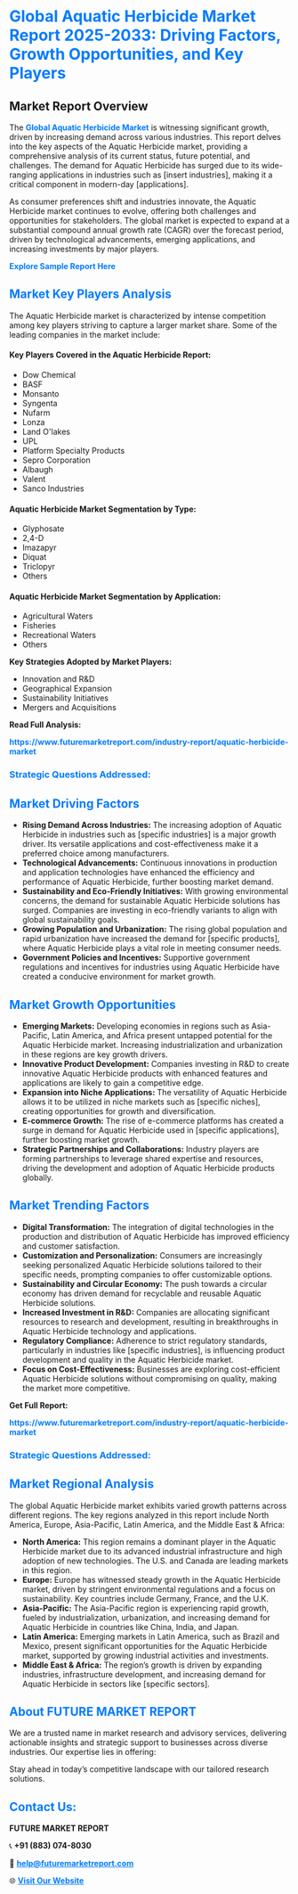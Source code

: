 <h1 style="color: #007BFF;">Global Aquatic Herbicide Market Report 2025-2033: Driving Factors, Growth Opportunities, and Key Players</h1>

<section id="overview">
<h2>Market Report Overview</h2>
<p>The <a href="https://www.futuremarketreport.com/industry-report/aquatic-herbicide-market" style="color: #007BFF; text-decoration: none;"><strong>Global Aquatic Herbicide Market</strong></a> is witnessing significant growth, driven by increasing demand across various industries. This report delves into the key aspects of the Aquatic Herbicide market, providing a comprehensive analysis of its current status, future potential, and challenges. The demand for Aquatic Herbicide has surged due to its wide-ranging applications in industries such as [insert industries], making it a critical component in modern-day [applications].</p>
<p>As consumer preferences shift and industries innovate, the Aquatic Herbicide market continues to evolve, offering both challenges and opportunities for stakeholders. The global market is expected to expand at a substantial compound annual growth rate (CAGR) over the forecast period, driven by technological advancements, emerging applications, and increasing investments by major players.</p>
</section>

<section id="overview">
<p><a href="https://www.futuremarketreport.com/request-sample/reportId=96570" style="color: #007BFF; text-decoration: none;"><strong>Explore Sample Report Here</strong></a></p>
</section>

<section id="key-players">
<h2 style="color: #007BFF;">Market Key Players Analysis</h2>
<p>The Aquatic Herbicide market is characterized by intense competition among key players striving to capture a larger market share. Some of the leading companies in the market include:</p>
<h4>Key Players Covered in the Aquatic Herbicide Report:</h4>
<ul><li>Dow Chemical</li><li>BASF</li><li>Monsanto</li><li>Syngenta</li><li>Nufarm</li><li>Lonza</li><li>Land O&#039;lakes</li><li>UPL</li><li>Platform Specialty Products</li><li>Sepro Corporation</li><li>Albaugh</li><li>Valent</li><li>Sanco Industries</li></ul>
<h4>Aquatic Herbicide Market Segmentation by Type:</h4>
<ul><li>Glyphosate</li><li>2,4-D</li><li>Imazapyr</li><li>Diquat</li><li>Triclopyr</li><li>Others</li></ul>

<h4>Aquatic Herbicide Market Segmentation by Application:</h4>
<ul><li>Agricultural Waters</li><li>Fisheries</li><li>Recreational Waters</li><li>Others</li></ul>
<p><strong>Key Strategies Adopted by Market Players:</strong></p>
<ul>
<li>Innovation and R&D</li>
<li>Geographical Expansion</li>
<li>Sustainability Initiatives</li>
<li>Mergers and Acquisitions</li>
</ul>
</section>

<section>
<p><strong>Read Full Analysis: </strong></p><a href="https://www.futuremarketreport.com/industry-report/aquatic-herbicide-market" style="color: #007BFF; text-decoration: none;"><strong>https://www.futuremarketreport.com/industry-report/aquatic-herbicide-market</strong></a>
<h3 style="color: #007BFF;">Strategic Questions Addressed:</h3>
</section>

<section id="driving-factors">
<h2 style="color: #007BFF;">Market Driving Factors</h2>
<ul>
<li><strong>Rising Demand Across Industries:</strong> The increasing adoption of Aquatic Herbicide in industries such as [specific industries] is a major growth driver. Its versatile applications and cost-effectiveness make it a preferred choice among manufacturers.</li>
<li><strong>Technological Advancements:</strong> Continuous innovations in production and application technologies have enhanced the efficiency and performance of Aquatic Herbicide, further boosting market demand.</li>
<li><strong>Sustainability and Eco-Friendly Initiatives:</strong> With growing environmental concerns, the demand for sustainable Aquatic Herbicide solutions has surged. Companies are investing in eco-friendly variants to align with global sustainability goals.</li>
<li><strong>Growing Population and Urbanization:</strong> The rising global population and rapid urbanization have increased the demand for [specific products], where Aquatic Herbicide plays a vital role in meeting consumer needs.</li>
<li><strong>Government Policies and Incentives:</strong> Supportive government regulations and incentives for industries using Aquatic Herbicide have created a conducive environment for market growth.</li>
</ul>
</section>

<section id="growth-opportunities">
<h2 style="color: #007BFF;">Market Growth Opportunities</h2>
<ul>
<li><strong>Emerging Markets:</strong> Developing economies in regions such as Asia-Pacific, Latin America, and Africa present untapped potential for the Aquatic Herbicide market. Increasing industrialization and urbanization in these regions are key growth drivers.</li>
<li><strong>Innovative Product Development:</strong> Companies investing in R&D to create innovative Aquatic Herbicide products with enhanced features and applications are likely to gain a competitive edge.</li>
<li><strong>Expansion into Niche Applications:</strong> The versatility of Aquatic Herbicide allows it to be utilized in niche markets such as [specific niches], creating opportunities for growth and diversification.</li>
<li><strong>E-commerce Growth:</strong> The rise of e-commerce platforms has created a surge in demand for Aquatic Herbicide used in [specific applications], further boosting market growth.</li>
<li><strong>Strategic Partnerships and Collaborations:</strong> Industry players are forming partnerships to leverage shared expertise and resources, driving the development and adoption of Aquatic Herbicide products globally.</li>
</ul>
</section>

<section id="trending-factors">
<h2 style="color: #007BFF;">Market Trending Factors</h2>
<ul>
<li><strong>Digital Transformation:</strong> The integration of digital technologies in the production and distribution of Aquatic Herbicide has improved efficiency and customer satisfaction.</li>
<li><strong>Customization and Personalization:</strong> Consumers are increasingly seeking personalized Aquatic Herbicide solutions tailored to their specific needs, prompting companies to offer customizable options.</li>
<li><strong>Sustainability and Circular Economy:</strong> The push towards a circular economy has driven demand for recyclable and reusable Aquatic Herbicide solutions.</li>
<li><strong>Increased Investment in R&D:</strong> Companies are allocating significant resources to research and development, resulting in breakthroughs in Aquatic Herbicide technology and applications.</li>
<li><strong>Regulatory Compliance:</strong> Adherence to strict regulatory standards, particularly in industries like [specific industries], is influencing product development and quality in the Aquatic Herbicide market.</li>
<li><strong>Focus on Cost-Effectiveness:</strong> Businesses are exploring cost-efficient Aquatic Herbicide solutions without compromising on quality, making the market more competitive.</li>
</ul>
</section>

<section>
<p><strong>Get Full Report: </strong></p><a href="https://www.futuremarketreport.com/industry-report/aquatic-herbicide-market" style="color: #007BFF; text-decoration: none;"><strong>https://www.futuremarketreport.com/industry-report/aquatic-herbicide-market</strong></a>
<h3 style="color: #007BFF;">Strategic Questions Addressed:</h3>
</section>


<section id="regional-analysis">
<h2 style="color: #007BFF;">Market Regional Analysis</h2>
<p>The global Aquatic Herbicide market exhibits varied growth patterns across different regions. The key regions analyzed in this report include North America, Europe, Asia-Pacific, Latin America, and the Middle East & Africa:</p>
<ul>
<li><strong>North America:</strong> This region remains a dominant player in the Aquatic Herbicide market due to its advanced industrial infrastructure and high adoption of new technologies. The U.S. and Canada are leading markets in this region.</li>
<li><strong>Europe:</strong> Europe has witnessed steady growth in the Aquatic Herbicide market, driven by stringent environmental regulations and a focus on sustainability. Key countries include Germany, France, and the U.K.</li>
<li><strong>Asia-Pacific:</strong> The Asia-Pacific region is experiencing rapid growth, fueled by industrialization, urbanization, and increasing demand for Aquatic Herbicide in countries like China, India, and Japan.</li>
<li><strong>Latin America:</strong> Emerging markets in Latin America, such as Brazil and Mexico, present significant opportunities for the Aquatic Herbicide market, supported by growing industrial activities and investments.</li>
<li><strong>Middle East & Africa:</strong> The region’s growth is driven by expanding industries, infrastructure development, and increasing demand for Aquatic Herbicide in sectors like [specific sectors].</li>
</ul>
</section>

<footer>
<h2 style="color: #007BFF;">About FUTURE MARKET REPORT</h2>
<p>We are a trusted name in market research and advisory services, delivering actionable insights and strategic support to businesses across diverse industries. Our expertise lies in offering:</p>

<p>Stay ahead in today’s competitive landscape with our tailored research solutions.</p>

<h2 style="color: #007BFF;">Contact Us:</h2>
<p><strong>FUTURE MARKET REPORT</strong></p>
<p>📞 <strong>+91 (883) 074-8030</strong></p>
<p>📧 <strong><a href="mailto:help@futuremarketreport.com" style="color: #007BFF;">help@futuremarketreport.com</a></strong></p>
<p>🌐 <strong><a href="https://www.futuremarketreport.com/" style="color: #007BFF;">Visit Our Website</a></strong></p>
</footer>